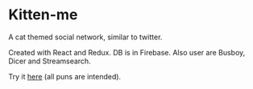 # Kitten-me
A cat themed social network, similar to twitter.

Created with React and Redux. DB is in Firebase. Also user are Busboy, Dicer and Streamsearch.

Try it [here](https://kitten-me.web.app) (all puns are intended).
